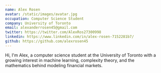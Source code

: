 ```yaml
---
name: Alex Rosen
avatar: /static/images/avatar.jpg
occupation: Computer Science Student
company: University of Toronto
email: alexanderrosen45@gmail.com
twitter: https://twitter.com/AlexRos27300998
linkedin: https://www.linkedin.com/in/alex-rosen-7152281b7/
github: https://github.com/alexrosen45
---
```


Hi, I'm Alex, a computer science student at the University of Toronto with a growing interest in machine learning, complexity theory, and the mathematics behind modeling financial markets.
